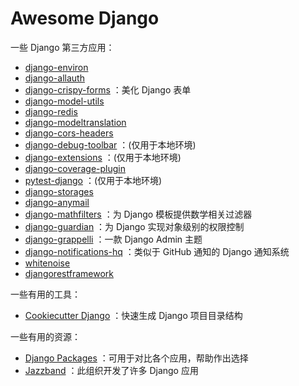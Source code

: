 # Awesome Django

一些 Django 第三方应用：

- [django-environ](https://pypi.org/project/django-environ/)
- [django-allauth](https://pypi.org/project/django-allauth/)
- [django-crispy-forms](https://pypi.org/project/django-crispy-forms/) ：美化 Django 表单
- [django-model-utils](https://pypi.org/project/django-model-utils/)
- [django-redis](https://pypi.org/project/django-redis/)
- [django-modeltranslation](https://pypi.org/project/django-modeltranslation/)
- [django-cors-headers](https://pypi.org/project/django-cors-headers/)
- [django-debug-toolbar](https://pypi.org/project/django-debug-toolbar/) ：(仅用于本地环境)
- [django-extensions](https://pypi.org/project/django-extensions/) ：(仅用于本地环境)
- [django-coverage-plugin](https://pypi.org/project/django-coverage-plugin/)
- [pytest-django](https://pypi.org/project/pytest-django/) ：(仅用于本地环境)
- [django-storages](https://pypi.org/project/django-storages/)
- [django-anymail](https://pypi.org/project/django-anymail/)
- [django-mathfilters](https://pypi.org/project/django-mathfilters/) ：为 Django 模板提供数学相关过滤器
- [django-guardian](https://pypi.org/project/django-guardian/) ：为 Django 实现对象级别的权限控制
- [django-grappelli](https://pypi.org/project/django-grappelli/) ：一款 Django Admin 主题
- [django-notifications-hq](https://pypi.org/project/django-notifications-hq/) ：类似于 GitHub 通知的 Django 通知系统
- [whitenoise](https://pypi.org/project/whitenoise/)
- [djangorestframework](https://pypi.org/project/djangorestframework/)

一些有用的工具：

- [Cookiecutter Django](https://github.com/pydanny/cookiecutter-django) ：快速生成 Django 项目目录结构

一些有用的资源：

- [Django Packages](https://djangopackages.org/) ：可用于对比各个应用，帮助作出选择
- [Jazzband](https://github.com/jazzband) ：此组织开发了许多 Django 应用
